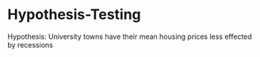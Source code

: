 # Hypothesis-Testing
Hypothesis: University towns have their mean housing prices less effected by recessions
